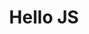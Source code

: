 ---
title: "Hello JS"
pubDate: 06-03-2024
description: "Esta es mi primera reseña"
img:
tags: ["Prisoners"]
---